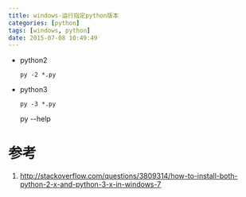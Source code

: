 ```yaml
---
title: windows-运行指定python版本
categories: [python]
tags: [windows, python]
date: 2015-07-08 10:49:49
---
```



-   python2

        py -2 *.py

-   python3

        py -3 *.py

    py --help

# 参考

1.  <http://stackoverflow.com/questions/3809314/how-to-install-both-python-2-x-and-python-3-x-in-windows-7>
